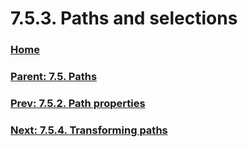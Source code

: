 # 7.5.3. Paths and selections

### [Home](./00-home.md)
### [Parent: 7.5. Paths](./07-05-00-paths.md)
### [Prev: 7.5.2. Path properties](./07-05-02-path-properties.md)
### [Next: 7.5.4. Transforming paths](./07-05-04-transforming-paths.md)
